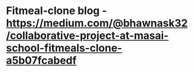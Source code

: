 # Fitmeal-clone blog - https://medium.com/@bhawnask32/collaborative-project-at-masai-school-fitmeals-clone-a5b07fcabedf
